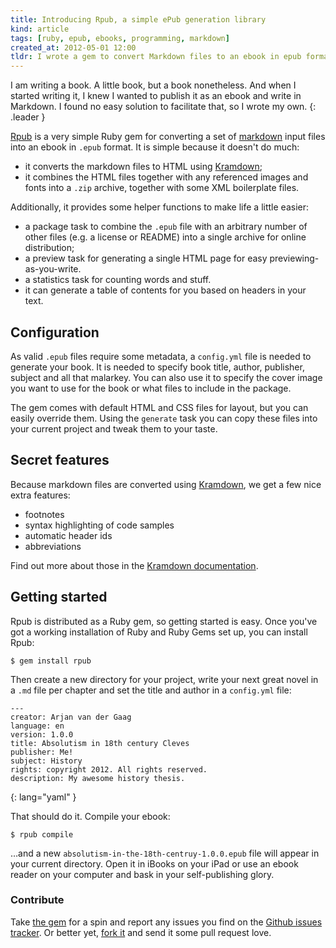 ```yaml
---
title: Introducing Rpub, a simple ePub generation library
kind: article
tags: [ruby, epub, ebooks, programming, markdown]
created_at: 2012-05-01 12:00
tldr: I wrote a gem to convert Markdown files to an ebook in epub format.
---
```

I am writing a book. A little book, but a book nonetheless. And when I started writing it, I knew I wanted to publish it as an ebook and write in Markdown. I found no easy solution to facilitate that, so I wrote my own.
{: .leader }

[Rpub][] is a very simple Ruby gem for converting a set of [markdown][] input files into an ebook in `.epub` format. It is simple because it doesn't do much:

* it converts the markdown files to HTML using [Kramdown][];
* it combines the HTML files together with any referenced images and fonts into a `.zip` archive, together with some XML boilerplate files.

Additionally, it provides some helper functions to make life a little easier:

* a package task to combine the `.epub` file with an arbitrary number of other files (e.g. a license or README) into a single archive for online distribution;
* a preview task for generating a single HTML page for easy previewing-as-you-write.
* a statistics task for counting words and stuff.
* it can generate a table of contents for you based on headers in your text.

## Configuration

As valid `.epub` files require some metadata, a `config.yml` file is needed to generate your book. It is needed to specify book title, author, publisher, subject and all that malarkey. You can also use it to specify the cover image you want to use for the book or what files to include in the package.

The gem comes with default HTML and CSS files for layout, but you can easily override them. Using the `generate` task you can copy these files into your current project and tweak them to your taste.

## Secret features

Because markdown files are converted using [Kramdown][], we get a few nice extra features:

* footnotes
* syntax highlighting of code samples
* automatic header ids
* abbreviations

Find out more about those in the [Kramdown documentation][quickref].

## Getting started

Rpub is distributed as a Ruby gem, so getting started is easy. Once you've got a working installation of Ruby and Ruby Gems set up, you can install Rpub:

    $ gem install rpub

Then create a new directory for your project, write your next great novel in a `.md` file per chapter and set the title and author in a `config.yml` file:

    ---
    creator: Arjan van der Gaag
    language: en
    version: 1.0.0
    title: Absolutism in 18th century Cleves
    publisher: Me!
    subject: History
    rights: copyright 2012. All rights reserved.
    description: My awesome history thesis.
{: lang="yaml" }

That should do it. Compile your ebook:

    $ rpub compile

…and a new `absolutism-in-the-18th-centruy-1.0.0.epub` file will appear in your current directory. Open it in iBooks on your iPad or use an ebook reader on your computer and bask in your self-publishing glory.

### Contribute

Take [the gem][gem] for a spin and report any issues you find on the [Github issues tracker][issues]. Or better yet, [fork it][Rpub] and send it some pull request love.

[gem]:      https://rubygems.org/gems/rpub
[Rpub]:     http://avdgaag.github.com/rpub
[markdown]: http://daringfireball.net/projects/markdown
[kramdown]: http://kramdown.rubyforge.org
[quickref]: http://kramdown.rubyforge.org/quickref.html
[issues]:   https://github.com/avdgaag/rpub/issues
